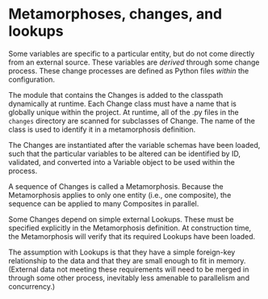 # Metamorphoses, changes, and lookups

Some variables are specific to a particular entity, but do not come directly from an external source. These variables
are *derived* through some change process. These change processes are defined as Python files *within* the
configuration. 

The module that contains the Changes is added to the classpath dynamically at runtime. Each Change class must have a 
name that is globally unique within the project. At runtime, all of the .py files in the `changes` directory are scanned
for subclasses of Change. The name of the class is used to identify it in a metamorphosis definition.

The Changes are instantiated after the variable schemas have been loaded, such that the particular variables to be 
altered can be identified by ID, validated, and converted into a Variable object to be used within the process.

A sequence of Changes is called a Metamorphosis. Because the Metamorphosis applies to only one entity (i.e., one 
composite), the sequence can be applied to many Composites in parallel.

Some Changes depend on simple external Lookups. These must be specified explicitly in the Metamorphosis
definition. At construction time, the Metamorphosis will verify that its required Lookups have been loaded. 

The assumption with Lookups is that they have a simple foreign-key relationship to the data and that they are small 
enough to fit in memory. (External data not meeting these requirements will need to be merged in through some other 
process, inevitably less amenable to parallelism and concurrency.)
